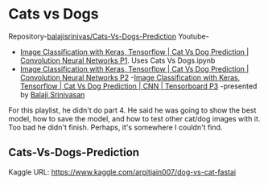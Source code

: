 # Cats vs Dogs
Repository-[balajisrinivas/Cats-Vs-Dogs-Prediction](https://github.com/balajisrinivas/Cats-Vs-Dogs-Prediction)
Youtube-
- [Image Classification with Keras, Tensorflow | Cat Vs Dog Prediction | Convolution Neural Networks P1](https://www.youtube.com/watch?v=FLf5qmSOkwU&t=39s). Uses Cats Vs Dogs.ipynb
- [Image Classification with Keras, Tensorflow | Cat Vs Dog Prediction | Convolution Neural Networks P2](https://www.youtube.com/watch?v=4ae13fiKDqo)
-[Image Classification with Keras, Tensorflow | Cat Vs Dog Prediction | CNN | Tensorboard P3](https://www.youtube.com/watch?v=KmrR-ceL7d8)
-presented by [Balaji Srinivasan](https://www.youtube.com/@BalajiSrinivasan25)

For this playlist, he didn't do part 4.  He said he was going to show the best model, how to save the model, and how to test other cat/dog images with it.  Too bad he didn't finish.  Perhaps, it's somewhere I couldn't find. 

## Cats-Vs-Dogs-Prediction
Kaggle URL: https://www.kaggle.com/arpitjain007/dog-vs-cat-fastai
